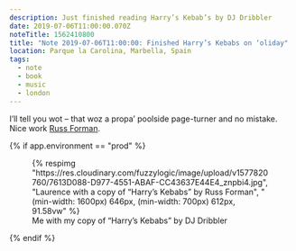 ```yaml
---
description: Just finished reading Harry’s Kebab’s by DJ Dribbler
date: 2019-07-06T11:00:00.070Z
noteTitle: 1562410800
title: "Note 2019-07-06T11:00:00: Finished Harry’s Kebabs on ‘oliday"
location: Parque la Carolina, Marbella, Spain
tags:
  - note
  - book
  - music
  - london
---
```


I’ll tell you wot – that woz a propa’ poolside page-turner and no mistake. Nice work [Russ Forman](https://www.facebook.com/harryskebabsbook/).

{% if app.environment == "prod" %}
<figure>
  {% respimg "https://res.cloudinary.com/fuzzylogic/image/upload/v1577820760/7613D088-D977-4551-ABAF-CC43637E44E4_znpbi4.jpg", "Laurence with a copy of “Harry’s Kebabs” by Russ Forman", "(min-width: 1600px) 646px, (min-width: 700px) 612px, 91.58vw" %}
  <figcaption>Me with my copy of “Harry’s Kebabs” by DJ Dribbler</figcaption>
</figure>
{% endif %}
